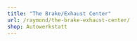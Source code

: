 ```yaml
---
title: "The Brake/Exhaust Center"
url: /raymond/the-brake-exhaust-center/
shop: Autowerkstatt
---
```

